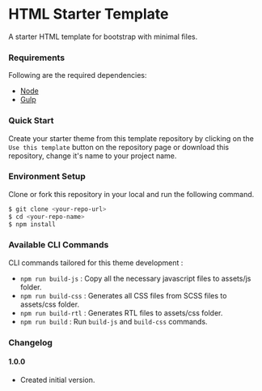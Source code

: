 # HTML Starter Template
A starter HTML template for bootstrap with minimal files.

### Requirements
Following are the required dependencies:

- [Node](https://nodejs.org)
- [Gulp](https://gulpjs.com)

### Quick Start
Create your starter theme from this template repository by clicking on the `Use this template` button on the repository page or download this repository, change it's name to your project name.

### Environment Setup ###
Clone or fork this repository in your local and run the following command.

```sh
$ git clone <your-repo-url>
$ cd <your-repo-name>
$ npm install
```

### Available CLI Commands
CLI commands tailored for this theme development :

- `npm run build-js` : Copy all the necessary javascript files to assets/js folder.
- `npm run build-css` : Generates all CSS files from SCSS files to assets/css folder.
- `npm run build-rtl` : Generates RTL files to assets/css folder.
- `npm run build` : Run `build-js` and `build-css` commands.

### Changelog ###

#### 1.0.0 ####

* Created initial version.

